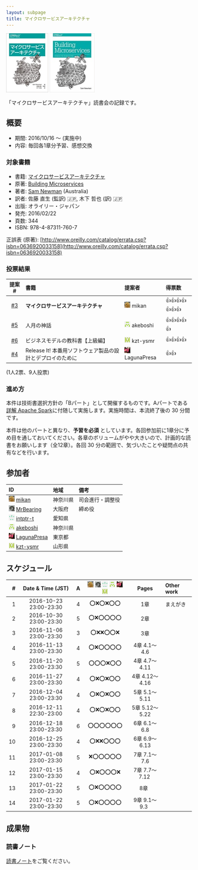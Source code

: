```yaml
---
layout: subpage
title: マイクロサービスアーキテクチャ
---
```


[![マイクロサービスアーキテクチャ](/images/cover-microservices.jpg)](https://www.oreilly.co.jp/books/9784873117607/)
[![Building Microservices](/images/cover-microservices-en.jpg)](http://shop.oreilly.com/product/0636920033158.do)

「マイクロサービスアーキテクチャ」読書会の記録です。

## 概要

* 期間: 2016/10/16 ～ (実施中)
* 内容: 毎回各1章分予習、感想交換

### 対象書籍

* 書籍: [マイクロサービスアーキテクチャ](https://www.oreilly.co.jp/books/9784873117607/)
* 原著: [Building Microservices](http://shop.oreilly.com/product/0636920033158.do)
* 著者: [Sam Newman](https://www.thoughtworks.com/profiles/sam-newman) (Australia)
* 訳者: 佐藤 直生 (監訳) :jp:, 木下 哲也 (訳) :jp:
* 出版: オライリー・ジャパン
* 発売: 2016/02/22
* 頁数: 344
* ISBN: 978-4-87311-760-7

正誤表 (原著): [http://www.oreilly.com/catalog/errata.csp?isbn=0636920033158](http://www.oreilly.com/catalog/errata.csp?isbn=0636920033158)

### 投票結果

| 提案 #                                                | 書籍                                            | 提案者                                            | 得票数                      |
|:-----------------------------------------------------:|:------------------------------------------------|:--------------------------------------------------|:---------------------------|
| [#3](https://github.com/aosn/aosn.github.io/issues/3) | **マイクロサービスアーキテクチャ**                       | ![](/images/users/mikan_16.png) mikan             |:+1::+1::+1::+1::+1::+1::+1:|
| [#5](https://github.com/aosn/aosn.github.io/issues/5) | 人月の神話                                       | ![](/images/users/akeboshi_16.png) akeboshi       |:+1::+1::+1::+1::+1:        |
| [#6](https://github.com/aosn/aosn.github.io/issues/6) | ビジネスモデルの教科書【上級編】                       | ![](/images/users/kzt-ysmr_16.png) kzt-ysmr       |:+1::+1::+1::+1:            |
| [#4](https://github.com/aosn/aosn.github.io/issues/4) | Release It! 本番用ソフトウェア製品の設計とデプロイのために | ![](/images/users/LagunaPresa_16.png) LagunaPresa |:+1::+1:                    |

(1人2票、9人投票)

### 進め方

本件は技術書選択方針の「Bパート」として開催するものです。Aパートである[詳解 Apache Spark](../7-spark)に付随して実施します。実施時間は、本流終了後の 30 分間です。

本件は他のパートと異なり、**予習を必須** としています。各回参加前に1章分に予め目を通しておいてください。各章のボリュームがやや大きいので、計画的な読書をお願いします（全12章）。各回 30 分の範囲で、気づいたことや疑問点の共有などを行います。

## 参加者

| ID                                                                                     | 地域     | 備考           |
|:---------------------------------------------------------------------------------------|:---------|:---------------|
| ![](/images/users/mikan_16.png) [mikan](https://github.com/mikan)                      | 神奈川県 | 司会進行・調整役 |
| ![](/images/users/MrBearing_16.png) [MrBearing](https://github.com/MrBearing)          | 大阪府   | 締め役          |
| ![](/images/users/intptr-t_16.png) [intptr-t](https://github.com/intptr-t)             | 愛知県   | 　              |
| ![](/images/users/akeboshi_16.png) [akeboshi](https://github.com/akeboshi)             | 神奈川県 |                |
| ![](/images/users/LagunaPresa_16.png) [LagunaPresa](https://github.com/LagunaPresa)    | 東京都   | 　              |
| ![](/images/users/kzt-ysmr_16.png) [kzt-ysmr](https://github.com/kzt-ysmr)             | 山形県   | 　              |

## スケジュール

| # | Date & Time (JST) | A | ![](/images/users/mikan_16.png) ![](/images/users/MrBearing_16.png) ![](/images/users/intptr-t_16.png) ![](/images/users/akeboshi_16.png) ![](/images/users/LagunaPresa_16.png) ![](/images/users/kzt-ysmr_16.png) | Pages | Other work |
|---:|:----------------------:|:-:|:------------------:|:--------------:|:-----------------------|
|  1 | 2016-10-23 23:00-23:30 | 4 | :o::x::o::x::o::o: | 1章            | まえがき                |
|  2 | 2016-10-30 23:00-23:30 | 5 | :o::x::o::o::o::o: | 2章            |                        |
|  3 | 2016-11-06 23:00-23:30 | 3 | :o::x::x::o::o::x: | 3章            |                        |
|  4 | 2016-11-13 23:00-23:30 | 4 | :o::x::o::o::o::o: | 4章 4.1～4.6   |                        |
|  5 | 2016-11-20 23:00-23:30 | 5 | :o::o::o::x::o::o: | 4章 4.7～4.11  |                        |
|  6 | 2016-11-27 23:00-23:30 | 4 | :o::x::o::x::o::o: | 4章 4.12～4.16 |                        |
|  7 | 2016-12-04 23:00-23:30 | 4 | :o::x::o::x::o::o: | 5章 5.1～5.11  |                        |
|  8 | 2016-12-11 22:30-23:00 | 4 | :o::x::o::x::o::o: | 5章 5.12～5.22 |                        |
|  9 | 2016-12-18 23:00-23:30 | 6 | :o::o::o::o::o::o: | 6章 6.1～6.8   |                        |
| 10 | 2016-12-25 23:00-23:30 | 4 | :o::x::x::o::o::o: | 6章 6.9～6.13  |                        |
| 11 | 2017-01-08 23:00-23:30 | 5 | :x::o::o::o::o::o: | 7章 7.1～7.6   |                        |
| 12 | 2017-01-15 23:00-23:30 | 4 | :o::x::o::o::o::x: | 7章 7.7～7.12  |                        |
| 13 | 2017-01-22 23:00-23:30 | 5 | :o::x::o::o::o::o: | 8章            |                        |
| 14 | 2017-01-22 23:00-23:30 | 5 | :o::x::o::o::o::o: | 9章 9.1～9.3   |                        |

## 成果物

### 読書ノート

[読書ノート](/note/8-microservices)をご覧ください。
